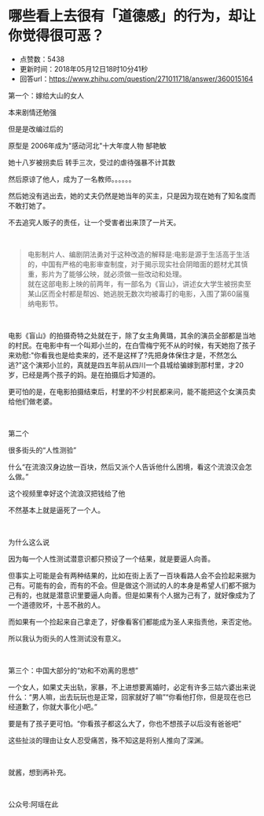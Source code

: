 # 哪些看上去很有「道德感」的行为，却让你觉得很可恶？
- 点赞数：5438
- 更新时间：2018年05月12日18时10分41秒
- 回答url：https://www.zhihu.com/question/271011718/answer/360015164
<body>
 <p data-pid="FAl1ouLJ">第一个：嫁给大山的女人</p>
 <p data-pid="jVQRzlat">本来剧情还勉强</p>
 <p data-pid="OBBVJoIN">但是是改编过后的</p>
 <p data-pid="ngezZmLY">原型是 2006年成为"感动河北"十大年度人物 郜艳敏</p>
 <p data-pid="SD0zpB_Y">她十八岁被拐卖后 转手三次，受过的虐待强暴不计其数</p>
 <p data-pid="HsdYHs4X">然后原谅了他人，成为了一名教师。。。。。。</p>
 <p data-pid="n-0Fbo5U">然后她没有逃出去，她的丈夫仍然是她当年的买主，只是因为现在她有了知名度而不敢打她了。</p>
 <p data-pid="RIkuA9Fb">不去追究人贩子的责任，让一个受害者出来顶了一片天。</p>
 <p class="ztext-empty-paragraph"><br></p>
 <blockquote data-pid="u8Vdtchi">
  电影制片人、编剧阴法勇对于这种改造的解释是:电影是源于生活高于生活的，中国有严格的电影审查制度，对于揭示现实社会阴暗面的题材尤其慎重，影片为了能够公映，就必须做一些改动和处理。
  <br>
   就在这部电影上映的前两年，有一部名为《盲山》，讲述女大学生被拐卖至某山区而全村都是帮凶、她逃脱无数次均被毒打的电影，入围了第60届戛纳电影节。
 </blockquote>
 <p class="ztext-empty-paragraph"><br></p>
 <p data-pid="BVAZbDLg">电影《盲山》的拍摄奇特之处就在于，除了女主角黄璐，其余的演员全部都是当地的村民。在电影中有一个叫郑小兰的，在白雪梅宁死不从的时候，有天她抱了孩子来劝慰:"你看我也是给卖来的，还不是这样了?先把身体保住才是，不然怎么逃?"这个演郑小兰的，真就是四五年前从四川一个县城给骗嫁到那村里，才20岁，已经是两个孩子的妈。是在拍摄后才知道的。</p>
 <p data-pid="FhWR_PtQ">更可怕的是，在电影拍摄结束后，村里的不少村民都来问，能不能把这个女演员卖给他们做老婆。</p>
 <p class="ztext-empty-paragraph"><br></p>
 <p data-pid="aJIPYLer">第二个</p>
 <p data-pid="T8v5oQza">很多街头的“人性测验”</p>
 <p data-pid="bdw0gJGS">什么“在流浪汉身边放一百块，然后又派个人告诉他什么困境，看这个流浪汉会怎么做。”</p>
 <p data-pid="5tIUBO_7">这个视频里幸好这个流浪汉把钱给了他</p>
 <p data-pid="b7pB4iFj">不然基本上就是逼死了一个人。</p>
 <p class="ztext-empty-paragraph"><br></p>
 <p data-pid="oAeetOjg">为什么这么说</p>
 <p data-pid="WmD37UPJ">因为每一个人性测试潜意识都只预设了一个结果，就是要逼人向善。</p>
 <p data-pid="AHvqTkwV">但事实上可能是会有两种结果的，比如在街上丢了一百块看路人会不会捡起来据为己有。可能有的会，而有的不会。但是做这个测试的人的本身是希望人们都不据为己有的，也就是潜意识里要逼人向善。但是如果有个人据为己有了，就好像成为了一个道德败坏，十恶不赦的人。</p>
 <p data-pid="sVsFsESK">而如果有一个捡起来自己拿走了，好像看客们都能成为圣人来指责他，来否定他。</p>
 <p data-pid="NnqR3m8p">所以我认为街头的人性测试没有意义。</p>
 <p class="ztext-empty-paragraph"><br></p>
 <p data-pid="OqGFRljp">第三个：中国大部分的“劝和不劝离的思想”</p>
 <p data-pid="7Hyos_gY">一个女人，如果丈夫出轨，家暴，不上进想要离婚时，必定有许多三姑六婆出来说什么：“男人嘛，出去玩玩也是正常，回家就好了嘛”“你看他打你，但是现在也已经道歉了，你就大事化小吧。”</p>
 <p data-pid="clNwV1VR">要是有了孩子更可怕。“你看孩子都这么大了，你也不想孩子以后没有爸爸吧”</p>
 <p data-pid="bu1cCWbQ">这些扯淡的理由让女人忍受痛苦，殊不知这是将别人推向了深渊。</p>
 <p class="ztext-empty-paragraph"><br></p>
 <p data-pid="O3lQ57fV">就酱，想到再补充。</p>
 <p class="ztext-empty-paragraph"><br></p>
 <p data-pid="xfC9jrNs">公众号:阿瑶在此</p>
</body>